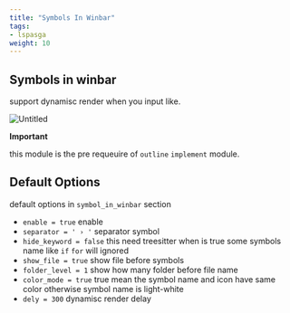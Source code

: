 ```yaml
---
title: "Symbols In Winbar"
tags:
- lspasga
weight: 10
---
```


## Symbols in winbar

support dynamisc render when you input like.

![Untitled](https://github.com/nvimdev/lspsaga.nvim/assets/41671631/2541c09d-9b5b-4b14-9e4b-d66095e07ba0)

**Important**

this module is the pre requeuire of `outline` `implement` module.

## Default Options

default options in `symbol_in_winbar` section

- `enable = true`         enable
- `separator = ' › '`     separator symbol
- `hide_keyword = false`  this need treesitter when is true some symbols name like `if` `for` will ignored
- `show_file = true`      show file before symbols
- `folder_level = 1`      show how many folder before file name
- `color_mode = true`     true mean the symbol name and icon have same color otherwise symbol name is light-white
- `dely = 300`            dynamisc render delay
